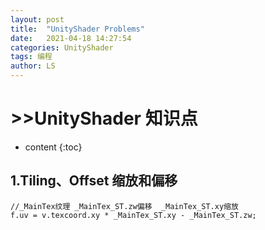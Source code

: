 ```yaml
---
layout: post
title:  "UnityShader Problems"
date:   2021-04-18 14:27:54
categories: UnityShader
tags: 编程
author: LS
---
```

# >>UnityShader 知识点

* content
{:toc}
## 1.Tiling、Offset 缩放和偏移

```
//_MainTex纹理 _MainTex_ST.zw偏移  _MainTex_ST.xy缩放
f.uv = v.texcoord.xy * _MainTex_ST.xy - _MainTex_ST.zw;
```

